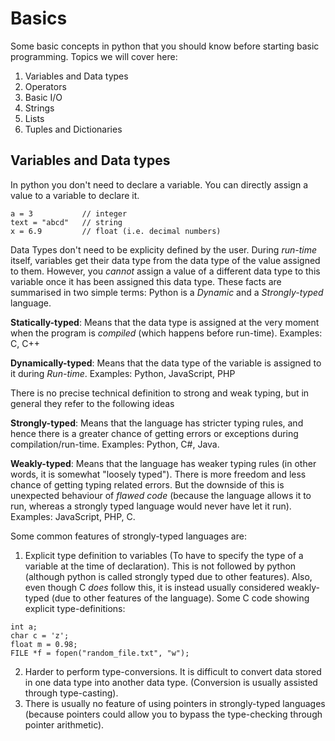 # Basics

Some basic concepts in python that you should know before starting basic programming.
Topics we will cover here:

1. Variables and Data types
2. Operators
3. Basic I/O
4. Strings
5. Lists
6. Tuples and Dictionaries

## Variables and Data types

In python you don't need to declare a variable. You can directly assign a value to a variable to declare it. 

```
a = 3           // integer
text = "abcd"   // string
x = 6.9         // float (i.e. decimal numbers)
```

Data Types don't need to be explicity defined by the user. During *run-time* itself, variables get their data type from the data type of the value assigned to them. However, you *cannot* assign a value of a different data type to this variable once it has been assigned this data type.
These facts are summarised in two simple terms: Python is a *Dynamic* and a *Strongly-typed* language.

**Statically-typed**: Means that the data type is assigned at the very moment when the program is *compiled* (which happens before run-time). Examples: C, C++

**Dynamically-typed**: Means that the data type of the variable is assigned to it during *Run-time*. Examples: Python, JavaScript, PHP

There is no precise technical definition to strong and weak typing, but in general they refer to the following ideas

**Strongly-typed**: Means that the language has stricter typing rules, and hence there is a greater chance of getting errors or exceptions during compilation/run-time. Examples: Python, C#, Java.

**Weakly-typed**: Means that the language has weaker typing rules (in other words, it is somewhat "loosely typed"). There is more freedom and less chance of getting typing related errors. But the downside of this is unexpected behaviour of *flawed code* (because the language allows it to run, whereas a strongly typed language would never have let it run). Examples: JavaScript, PHP, C.

Some common features of strongly-typed languages are:

1. Explicit type definition to variables (To have to specify the type of a variable at the time of declaration). This is not followed by python (although python is called strongly typed due to other features). Also, even though C *does* follow this, it is instead usually considered weakly-typed (due to other features of the language). 
Some C code showing explicit type-definitions:
```
int a;
char c = 'z';
float m = 0.98;
FILE *f = fopen("random_file.txt", "w");
```

2. Harder to perform type-conversions. It is difficult to convert data stored in one data type into another data type. (Conversion is usually assisted through type-casting).
3. There is usually no feature of using pointers in strongly-typed languages (because pointers could allow you to bypass the type-checking through pointer arithmetic).
